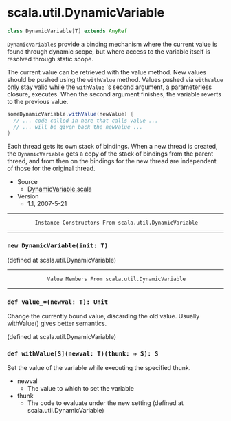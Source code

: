 
#                          scala.util.DynamicVariable                          #

```scala
class DynamicVariable[T] extends AnyRef
```

 `DynamicVariables` provide a binding mechanism where the current value is found
through dynamic scope, but where access to the variable itself is resolved
through static scope.

The current value can be retrieved with the value method. New values should be
pushed using the `withValue` method. Values pushed via `withValue` only stay
valid while the `withValue` 's second argument, a parameterless closure,
executes. When the second argument finishes, the variable reverts to the
previous value.

```scala
someDynamicVariable.withValue(newValue) {
  // ... code called in here that calls value ...
  // ... will be given back the newValue ...
}
```

Each thread gets its own stack of bindings. When a new thread is created, the
 `DynamicVariable` gets a copy of the stack of bindings from the parent thread,
and from then on the bindings for the new thread are independent of those for
the original thread.

* Source
  * [DynamicVariable.scala](https://github.com/scala/scala/tree/6d09a1ba5f/src/library/scala/util/DynamicVariable.scala#L1)
* Version
  * 1.1, 2007-5-21


--------------------------------------------------------------------------------
             Instance Constructors From scala.util.DynamicVariable
--------------------------------------------------------------------------------


### `new DynamicVariable(init: T)`                                           ###

(defined at scala.util.DynamicVariable)


--------------------------------------------------------------------------------
                 Value Members From scala.util.DynamicVariable
--------------------------------------------------------------------------------


### `def value_=(newval: T): Unit`                                           ###

Change the currently bound value, discarding the old value. Usually withValue()
gives better semantics.

(defined at scala.util.DynamicVariable)


### `def withValue[S](newval: T)(thunk: ⇒ S): S`                             ###

Set the value of the variable while executing the specified thunk.

* newval
  * The value to which to set the variable
* thunk
  * The code to evaluate under the new setting
(defined at scala.util.DynamicVariable)
